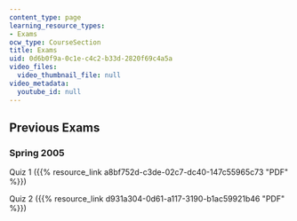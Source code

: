```yaml
---
content_type: page
learning_resource_types:
- Exams
ocw_type: CourseSection
title: Exams
uid: 0d6b0f9a-0c1e-c4c2-b33d-2820f69c4a5a
video_files:
  video_thumbnail_file: null
video_metadata:
  youtube_id: null
---
```


Previous Exams
--------------

### Spring 2005

Quiz 1 ({{% resource_link a8bf752d-c3de-02c7-dc40-147c55965c73 "PDF" %}})

Quiz 2 ({{% resource_link d931a304-0d61-a117-3190-b1ac59921b46 "PDF" %}})